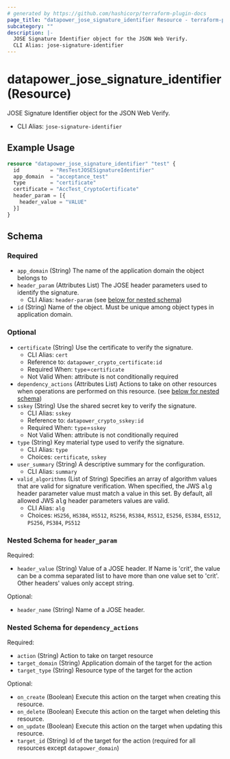 ```yaml
---
# generated by https://github.com/hashicorp/terraform-plugin-docs
page_title: "datapower_jose_signature_identifier Resource - terraform-provider-datapower"
subcategory: ""
description: |-
  JOSE Signature Identifier object for the JSON Web Verify.
  CLI Alias: jose-signature-identifier
---
```


# datapower_jose_signature_identifier (Resource)

JOSE Signature Identifier object for the JSON Web Verify.
  - CLI Alias: `jose-signature-identifier`

## Example Usage

```terraform
resource "datapower_jose_signature_identifier" "test" {
  id          = "ResTestJOSESignatureIdentifier"
  app_domain  = "acceptance_test"
  type        = "certificate"
  certificate = "AccTest_CryptoCertificate"
  header_param = [{
    header_value = "VALUE"
  }]
}
```

<!-- schema generated by tfplugindocs -->
## Schema

### Required

- `app_domain` (String) The name of the application domain the object belongs to
- `header_param` (Attributes List) The JOSE header parameters used to identify the signature.
  - CLI Alias: `header-param` (see [below for nested schema](#nestedatt--header_param))
- `id` (String) Name of the object. Must be unique among object types in application domain.

### Optional

- `certificate` (String) Use the certificate to verify the signature.
  - CLI Alias: `cert`
  - Reference to: `datapower_crypto_certificate:id`
  - Required When: `type`=`certificate`
  - Not Valid When: attribute is not conditionally required
- `dependency_actions` (Attributes List) Actions to take on other resources when operations are performed on this resource. (see [below for nested schema](#nestedatt--dependency_actions))
- `sskey` (String) Use the shared secret key to verify the signature.
  - CLI Alias: `sskey`
  - Reference to: `datapower_crypto_sskey:id`
  - Required When: `type`=`sskey`
  - Not Valid When: attribute is not conditionally required
- `type` (String) Key material type used to verify the signature.
  - CLI Alias: `type`
  - Choices: `certificate`, `sskey`
- `user_summary` (String) A descriptive summary for the configuration.
  - CLI Alias: `summary`
- `valid_algorithms` (List of String) Specifies an array of algorithm values that are valid for signature verification. When specified, the JWS <tt>alg</tt> header parameter value must match a value in this set. By default, all allowed JWS <tt>alg</tt> header parameters values are valid.
  - CLI Alias: `alg`
  - Choices: `HS256`, `HS384`, `HS512`, `RS256`, `RS384`, `RS512`, `ES256`, `ES384`, `ES512`, `PS256`, `PS384`, `PS512`

<a id="nestedatt--header_param"></a>
### Nested Schema for `header_param`

Required:

- `header_value` (String) Value of a JOSE header. If Name is 'crit', the value can be a comma separated list to have more than one value set to 'crit'. Other headers' values only accept string.

Optional:

- `header_name` (String) Name of a JOSE header.


<a id="nestedatt--dependency_actions"></a>
### Nested Schema for `dependency_actions`

Required:

- `action` (String) Action to take on target resource
- `target_domain` (String) Application domain of the target for the action
- `target_type` (String) Resource type of the target for the action

Optional:

- `on_create` (Boolean) Execute this action on the target when creating this resource.
- `on_delete` (Boolean) Execute this action on the target when deleting this resource.
- `on_update` (Boolean) Execute this action on the target when updating this resource.
- `target_id` (String) Id of the target for the action (required for all resources except `datapower_domain`)
